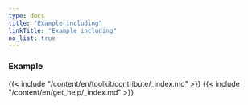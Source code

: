 ```yaml
---
type: docs
title: "Example including"
linkTitle: "Example including" 
no_list: true
---
```


### Example


{{< include "/content/en/toolkit/contribute/_index.md" >}}
{{< include "/content/en/get_help/_index.md" >}}